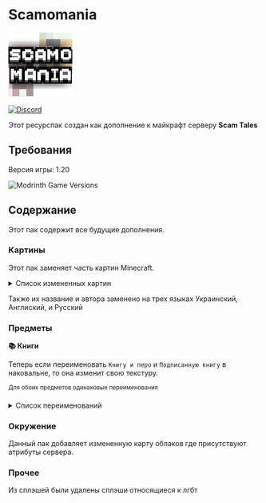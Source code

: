 # Scamomania
![Логотип Ресурспака.](Scamomania/pack.png) 

[![Discord](https://img.shields.io/discord/1037240667484733471?logo=discord&label=Scam%20%7C%20%D0%94%D0%B8%D1%81%D0%BA%D0%BE%D1%80%D0%B4%20%D1%81%D0%B5%D1%80%D0%B2%D0%B5%D1%80)](https://discord.gg/w6JYZTRpuj)

Этот ресурспак создан как дополнение к майкрафт серверу **Scam Tales** 

## Требования
Версия игры: 1.20

![Modrinth Game Versions](https://img.shields.io/modrinth/game-versions/otVJckYQ?logo=modrinth&label=CIT%20Resewn&link=https%3A%2F%2Fmodrinth.com%2Fmod%2Fcit-resewn%2Fversion%2F1.1.3%2B1.20)

## Содержание
Этот пак содержит все будущие дополнения.

### Картины
Этот пак заменяет часть картин Minecraft.
<details>

<summary>Список измененных картин</summary>

`burning_skull` 

`creebet`

`fighters`

`pigscene`

`skeleton`

`void`

`wanderer`

`wither`

</details>

Также их название и автора заменено на трех языках Украинский, Англиский, и Русский

### Предметы
**📚 Книги**

Теперь если переименовать `Книгу и перо` и `Подписанную книгу` в наковальне, то она изменит свою текстуру.

<sup>Для обоих предметов одинаковые переименования</sup>
<details>

<summary>Список переименований</summary>

`Записка` 

`Свиток`

`Планшетка`

</details>


### Окружение
Данный пак добавляет измененную карту облаков где присутствуют атрибуты сервера.

### Прочее
Из сплэшей были удалены сплэши относящиеся к лгбт

